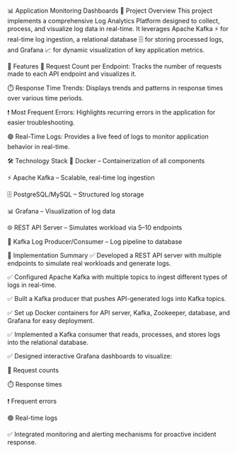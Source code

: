 📊 Application Monitoring Dashboards
📝 Project Overview
This project implements a comprehensive Log Analytics Platform designed to collect, process, and visualize log data in real-time. It leverages Apache Kafka ⚡ for real-time log ingestion, a relational database 🗄️ for storing processed logs, and Grafana 📈 for dynamic visualization of key application metrics.

🌟 Features
🔢 Request Count per Endpoint: Tracks the number of requests made to each API endpoint and visualizes it.

⏱️ Response Time Trends: Displays trends and patterns in response times over various time periods.

❗ Most Frequent Errors: Highlights recurring errors in the application for easier troubleshooting.

🟢 Real-Time Logs: Provides a live feed of logs to monitor application behavior in real-time.

🛠️ Technology Stack
🐳 Docker – Containerization of all components

⚡ Apache Kafka – Scalable, real-time log ingestion

🗄️ PostgreSQL/MySQL – Structured log storage

📊 Grafana – Visualization of log data

🌐 REST API Server – Simulates workload via 5–10 endpoints

🔄 Kafka Log Producer/Consumer – Log pipeline to database

🚀 Implementation Summary
✅ Developed a REST API server with multiple endpoints to simulate real workloads and generate logs.

✅ Configured Apache Kafka with multiple topics to ingest different types of logs in real-time.

✅ Built a Kafka producer that pushes API-generated logs into Kafka topics.

✅ Set up Docker containers for API server, Kafka, Zookeeper, database, and Grafana for easy deployment.

✅ Implemented a Kafka consumer that reads, processes, and stores logs into the relational database.

✅ Designed interactive Grafana dashboards to visualize:

🔢 Request counts

⏱️ Response times

❗ Frequent errors

🟢 Real-time logs

✅ Integrated monitoring and alerting mechanisms for proactive incident response.
